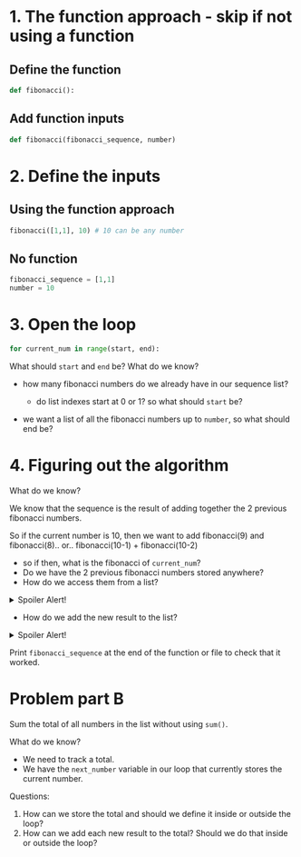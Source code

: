 # 1. The function approach - skip if not using a function

## Define the function

```py
def fibonacci():
```

## Add function inputs

```py
def fibonacci(fibonacci_sequence, number)
```

# 2. Define the inputs

## Using the function approach

```py
fibonacci([1,1], 10) # 10 can be any number
```

## No function

```py
fibonacci_sequence = [1,1]
number = 10
```

# 3. Open the loop

```py
for current_num in range(start, end):
```

What should `start` and `end` be? What do we know?
- how many fibonacci numbers do we already have in our sequence list?
    - do list indexes start at 0 or 1? so what should `start` be?

- we want a list of all the fibonacci numbers up to `number`, so what should end be?

# 4. Figuring out the algorithm

What do we know?

We know that the sequence is the result of adding together the 2 previous fibonacci numbers.

So if the current number is 10, then we want to add fibonacci(9) and fibonacci(8).. or.. fibonacci(10-1) + fibonacci(10-2)

- so if then, what is the fibonacci of `current_num`?
- Do we have the 2 previous fibonacci numbers stored anywhere?
- How do we access them from a list?

<details>
<summary>Spoiler Alert!</summary>
```py
next_number = fibonacci_sequence[current_num-1] + fibonacci_sequence[current_num-2]
```
</details>

- How do we add the new result to the list?

<details>
<summary>Spoiler Alert!</summary>
```py
fibonacci_sequence.append(next_number)
# or
fibonacci_sequence += [next_number]
# or
fibonacci_sequence[num] = next_number
```
</details>

Print `fibonacci_sequence` at the end of the function or file to check that it worked.

# Problem part B

Sum the total of all numbers in the list without using `sum()`.

What do we know?

- We need to track a total.
- We have the `next_number` variable in our loop that currently stores the current number.

Questions:

1. How can we store the total and should we define it inside or outside the loop?
2. How can we add each new result to the total? Should we do that inside or outside the loop?
